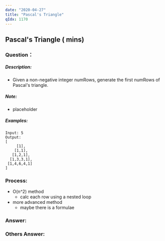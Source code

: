 ```yaml
---
date: "2020-04-27"
title: "Pascal's Triangle"
qIdx: 1170
---
```


## Pascal's Triangle ( mins)

### Question：

##### Description:
* Given a non-negative integer numRows, generate the first numRows of Pascal's triangle.

##### Note:
* placeholder

##### Examples:
```
Input: 5
Output:
[
     [1],
    [1,1],
   [1,2,1],
  [1,3,3,1],
 [1,4,6,4,1]
]
```

### Process:
- O(n^2) method
  - calc each row using a nested loop
- more advanced method
  - maybe there is a formulae

### Answer:

### Others Answer:
